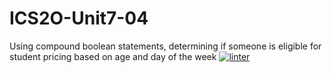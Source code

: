 # ICS2O-Unit7-04
Using compound boolean statements, determining if someone is eligible for student pricing based on age and day of the week
 [![linter](https://github.com/<Laura-Jin>/<ICS2O-Unit7-04>/workflows/linter/badge.svg)](https://github.com/marketplace/actions/super-linter)
